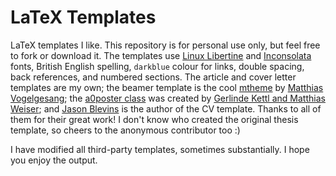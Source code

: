 # LaTeX Templates

LaTeX templates I like. This repository is for personal use only, but feel free to fork or download it. The templates use [Linux Libertine](http://www.linuxlibertine.org/) and [Inconsolata](https://fonts.google.com/specimen/Inconsolata) fonts, British English spelling, `darkblue` colour for links, double spacing, back references, and numbered sections. The article and cover letter templates are my own; the beamer template is the cool [mtheme](https://github.com/matze/mtheme) by [Matthias Vogelgesang](https://bloerg.net/); the [a0poster class](https://www.latextemplates.com/template/a0poster-portrait-poster) was created by [Gerlinde Kettl and Matthias Weiser](mailto:tex@kettl.de); and [Jason Blevins](http://jblevins.org/projects/cv-template/) is the author of the CV template. Thanks to all of them for their great work! I don't know who created the original thesis template, so cheers to the anonymous contributor too :) 

I have modified all third-party templates, sometimes substantially. I hope you enjoy the output.
